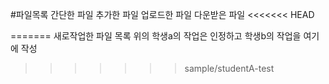 #파일목록
간단한 파일
추가한 파일
업로드한 파일
다운받은 파일
<<<<<<< HEAD

=======
새로작업한 파일 목록
위의 학생a의 작업은 인정하고 학생b의 작업을 여기에 작성
>>>>>>> sample/studentA-test
